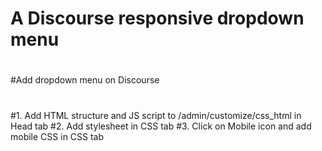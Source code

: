 #  A Discourse responsive dropdown menu
#
#Add dropdown menu on Discourse
#
#1. Add HTML structure and JS script to /admin/customize/css_html in Head tab
#2. Add stylesheet in CSS tab
#3. Click on Mobile icon and add mobile CSS in CSS tab
